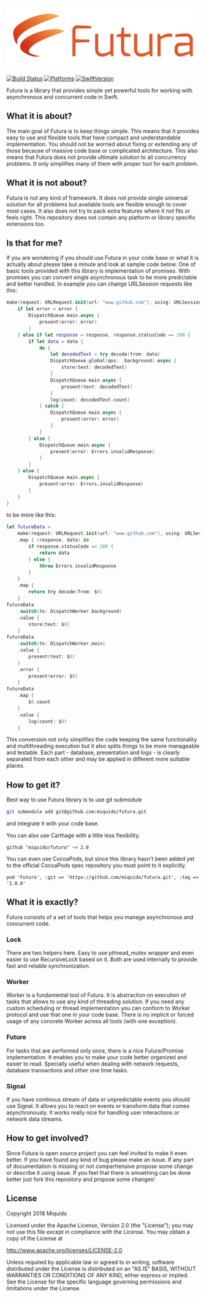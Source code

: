 # [![Futura](logo.png)]()

[![Build Status](https://api.travis-ci.org/miquido/futura.svg?branch=master)](https://travis-ci.org/miquido/futura)
[![Platforms](https://img.shields.io/badge/platform-iOS%20|%20macOS-gray.svg?style=flat)]()
[![SwiftVersion](https://img.shields.io/badge/Swift-4.2-brightgreen.svg)]()

Futura is a library that provides simple yet powerful tools for working with asynchronous and concurrent code in Swift.

## What it is about?

The main goal of Futura is to keep things simple. This means that it provides easy to use and flexible tools that have compact and understandable implementation. You should not be worried about fixing or extending any of those because of massive code base or complicated architecture. This also means that Futura does not provide ultimate solution to all concurrency problems. It only simplifies many of them with proper tool for each problem.

## What it is not about?

Futura is not any kind of framework. It does not provide single universal solution for all problems but available tools are flexible enough to cover most cases. It also does not try to pack extra features where it not fits or feels right. This repository does not contain any platform or library specific extensions too.

## Is that for me?

If you are wondering if you should use Futura in your code base or what it is actually about please take a minute and look at sample code below. One of basic tools provided with this library is implementation of promises. With promises you can convert single asynchronous task to be more predictable and better handled. In example you can change URLSession requests like this:
``` swift
make(request: URLRequest.init(url: "www.github.com"), using: URLSession.shared) { (data, response, error) in
    if let error = error {
        DispatchQueue.main.async {
            present(error: error)
        }
    } else if let response = response, response.statusCode == 200 {
        if let data = data {
            do {
                let decodedText = try decode(from: data)
                DispatchQueue.global(qos: .background).async {
                    store(text: decodedText)
                }
                DispatchQueue.main.async {
                    present(text: decodedText)
                }
                log(count: decodedText.count)
            } catch {
                DispatchQueue.main.async {
                    present(error: error)
                }
            }
        } else {
            DispatchQueue.main.async {
                present(error: Errors.invalidResponse)
            }
        }
    } else {
        DispatchQueue.main.async {
            present(error: Errors.invalidResponse)
        }
    }
}
```
to be more like this:
``` swift
let futureData = 
    make(request: URLRequest.init(url: "www.github.com"), using: URLSession.shared)
    .map { (response, data) in
        if response.statusCode == 200 {
            return data
        } else {
            throw Errors.invalidResponse
        }
    }
    .map {
        return try decode(from: $0)
    }
futureData
    .switch(to: DispatchWorker.background)
    .value {
        store(text: $0)
    }
futureData
    .switch(to: DispatchWorker.main)
    .value {
        present(text: $0)
    }
    .error {
        present(error: $0)
    }
futureData
    .map {
        $0.count
    }
    .value {
        log(count: $0)
    }
```
This conversion not only simplifies the code keeping the same functionality and multithreading execution but it also splits things to be more manageable and testable. Each part - database, presentation and logs - is clearly separated from each other and may be applied in different more suitable places.

## How to get it?

Best way to use Futura library is to use git submodule
``` bash
git submodule add git@github.com:miquido/futura.git
```
and integrate it with your code base.

You can also use Carthage with a little less flexibility.
```
github "miquido/futura" ~> 2.0
```

You can even use CocoaPods, but since this library hasn't been added yet to the official CocoaPods spec repository you must point to it explicitly.
```
pod 'Futura', :git => 'https://github.com/miquido/futura.git', :tag => '2.0.0'
```
 
## What it is exactly?

Futura consists of a set of tools that helps you manage asynchronous and concurrent code.

### Lock

There are two helpers here. Easy to use pthread_mutex wrapper and even easier to use RecursiveLock based on it. Both are used internally to provide fast and reliable synchronization.

### Worker

Worker is a fundamental tool of Futura. It is abstraction on execution of tasks that allows to use any kind of threading solution. If you need any custom scheduling or thread implementation you can conform to Worker protocol and use that one in your code base. There is no implicit or forced usage of any concrete Worker across all tools (with one exception).

### Future

For tasks that are performed only once, there is a nice Future/Promise implementation. It enables you to make your code better organized and easier to read. Specially useful when dealing with network requests, database transactions and other one time tasks.

### Signal

If you have continous stream of data or unpredictable events you should use Signal. It allows you to react on events or transform data that comes asynchronously. It works really nice for handling user interactions or network data streams.


## How to get involved?

Since Futura is open source project you can feel invited to make it even better. If you have found any kind of bug please make an issue. If any part of documentation is missing or not comperhensive propose some change or describe it using issue. If you feel that there is smoething can be done better just fork this repository and propose some changes!

## License

Copyright 2018 Miquido

Licensed under the Apache License, Version 2.0 (the "License");
you may not use this file except in compliance with the License.
You may obtain a copy of the License at

http://www.apache.org/licenses/LICENSE-2.0

Unless required by applicable law or agreed to in writing, software
distributed under the License is distributed on an "AS IS" BASIS,
WITHOUT WARRANTIES OR CONDITIONS OF ANY KIND, either express or implied.
See the License for the specific language governing permissions and
limitations under the License.
